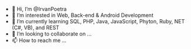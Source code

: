 - 👋 Hi, I’m @IrvanPoetra
- 👀 I’m interested in Web, Back-end & Android Development
- 🌱 I’m currently learning SQL, PHP, Java, JavaScript, Phyton, Ruby, NET (C#, VB), and REST
- 💞️ I’m looking to collaborate on ...
- 📫 How to reach me ...

<!---
IrvanPoetra/IrvanPoetra is a ✨ special ✨ repository because its `README.md` (this file) appears on your GitHub profile.
You can click the Preview link to take a look at your changes.
--->
